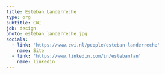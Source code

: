 ```yaml
---
title: Esteban Landerreche
type: org
subtitle: CWI
job: design
photo: esteban_landerreche.jpg
socials:
  - link: 'https://www.cwi.nl/people/esteban-landerreche'
    name: Site
  - link: 'https://www.linkedin.com/in/estebanlan'
    name: linkedin
---
```


